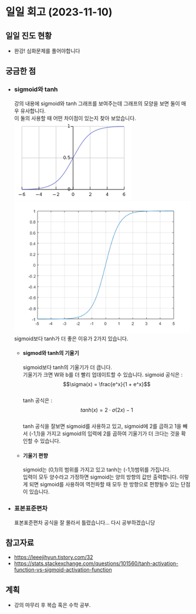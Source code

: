 # 일일 회고 (2023-11-10)

## 일일 진도 현황
- 완강! 심화문제를 풀어야합니다


## 궁금한 점
- ### sigmoid와 tanh
  강의 내용에 sigmoid와 tanh 그래프를 보여주는데 그래프의 모양을 보면 둘이 매우 유사합니다.  
  이 둘의 사용할 때 어떤 차이점이 있는지 찾아 보았습니다.  
  <img src="./sigmoid.png"/>
  <img src="./tanh.png"/>  
  sigmoid보다 tanh가 더 좋은 이유가 2가지 있습니다.  

  - #### sigmod와 tanh의 기울기  
    sigmoid보다 tanh의 기울기가 더 큽니다.  
    기울기가 크면 W와 b를 더 빨리 업데이트할 수 있습니다.
    sigmoid 공식은 :  
    $$\sigma(x) = \frac{e^x}{1 + e^x}$$  
    tanh 공식은 :  
    $$tanh \left( x \right) = 2 \cdot \sigma \left( 2 x \right) - 1$$  
    tanh 공식을 잘보면 sigmoid를 사용하고 있고,
    sigmoid에 2를 곱하고 1을 빼서 (-1,1)을 가지고 sigmoid의 입력에 2를 곱하여 기울기가 더 크다는 것을 확인할 수 있습니다.

        
  - #### 기울기 편향
    sigmoid는 (0,1)의 범위를 가지고 있고 tanh는 (-1,1)범위를 가집니다.  
    입력이 모두 양수라고 가정하면 sigmoid는 양의 방향의 값만 출력합니다. 이렇게 되면 sigmoid를 사용하여 역전파할 때 모두 한 방향으로 편향될수 있는 단점이 있습니다.  

- ### 표본표준편차
    표본표준편차 공식을 잘 몰라서 틀렸습니다... 다시 공부하겠습니당
        
  
## 참고자료
- https://leeejihyun.tistory.com/32
- https://stats.stackexchange.com/questions/101560/tanh-activation-function-vs-sigmoid-activation-function

## 계획
- 강의 마무리 후 복습 혹은 수학 공부.
